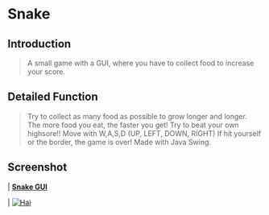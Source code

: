 # Snake

## Introduction

> A small game with a GUI, where you have to collect food to increase your score.

## Detailed Function

>Try to collect as many food as possible to grow longer and longer. The more food you eat, the faster you get! Try to beat your own highsore!! 
>Move with W,A,S,D (UP, LEFT, DOWN, RIGHT)
>If hit yourself or the border, the game is over!
>Made with Java Swing.

## Screenshot

| <a href="https://gitlab.com/haidepzai/snakegui" target="_blank">**Snake GUI**</a>


| [![Hai](https://i.ibb.co/1zQVBdk/snake.jpg)](https://gitlab.com/haidepzai/snakegui)